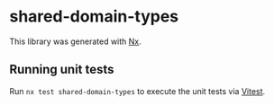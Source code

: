 # shared-domain-types

This library was generated with [Nx](https://nx.dev).

## Running unit tests

Run `nx test shared-domain-types` to execute the unit tests via [Vitest](https://vitest.dev/).
